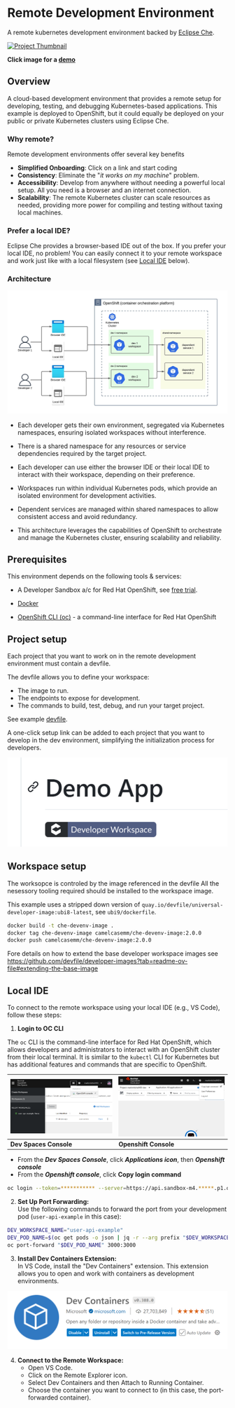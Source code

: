 # Remote Development Environment

A remote kubernetes development environment backed by [Eclipse Che](https://eclipse.dev/che/).

<a href="https://mm-camelcase.github.io/site/k8s_devenv_mini.mp4">
    <img src="assets/images/devenv.png" alt="Project Thumbnail" width="200"/>
</a>

**Click image for a [demo](https://mm-camelcase.github.io/site/k8s_devenv_mini.mp4)**


## Overview

A cloud-based development environment that provides a remote setup for developing, testing, and debugging Kubernetes-based applications. This example is deployed to OpenShift, but it could equally be deployed on your public or private Kubernetes clusters using Eclipse Che. 

### Why remote?  

Remote development environments offer several key benefits  
- **Simplified Onboarding**:  Click on a link and start coding
- **Consistency**: Eliminate the "_it works on my machine_" problem.
- **Accessibility**: Develop from anywhere without needing a powerful local setup. All you need is a browser and an internet connection.
- **Scalability**: The remote Kubernetes cluster can scale resources as needed, providing more power for compiling and testing without taxing local machines.


### Prefer a local IDE?
Eclipse Che provides a browser-based IDE out of the box. If you prefer your local IDE, no problem! You can easily connect it to your remote workspace and work just like with a local filesystem (see [Local IDE](https://github.com/mm-camelcase/k8s-remote-devenv?tab=readme-ov-file#local-ide) below).

### Architecture

![Dev Env](assets/images/che.jpeg)

- Each developer gets their own environment, segregated via Kubernetes namespaces, ensuring isolated workspaces without interference.

- There is a shared namespace for any resources or service dependencies required by the target project.

- Each developer can use either the browser IDE or their local IDE to interact with their workspace, depending on their preference.

- Workspaces run within individual Kubernetes pods, which provide an isolated environment for development activities.

- Dependent services are managed within shared namespaces to allow consistent access and avoid redundancy.

- This architecture leverages the capabilities of OpenShift to orchestrate and manage the Kubernetes cluster, ensuring scalability and reliability.



## Prerequisites

This environment depends on the following tools & services:

- A Developer Sandbox a/c for Red Hat OpenShift, see  [free trial](https://developers.redhat.com/developer-sandbox?source=sso).

- [Docker](https://docs.docker.com/desktop/setup/install/linux/)
- [OpenShift CLI (oc)](https://docs.redhat.com/en/documentation/openshift_container_platform/4.17/html/cli_tools/openshift-cli-oc#cli-about-cli_cli-developer-commands) - a command-line interface for Red Hat OpenShift

## Project setup

Each project that you want to work on in the remote development environment must contain a devfile.

The devfile allows you to define your workspace:

- The image to run.
- The endpoints to expose for development.
- The commands to build, test, debug, and run your target project.

See example [devfile](https://github.com/mm-camelcase/user-service/blob/che/devfile.yaml).

A one-click setup link can be added to each project that you want to develop in the dev environment, simplifying the initialization process for developers.

![Dev Env](assets/images/oneclick.png)

## Workspace setup

The worksopce is controled by the image referenced in the devfile
All the nesessory tooling required should be installed to the workspace image.

This example uses a stripped down version of `quay.io/devfile/universal-developer-image:ubi8-latest`, see `ubi9/dockerfile`.  

```bash
docker build -t che-devenv-image .
docker tag che-devenv-image camelcasemm/che-devenv-image:2.0.0
docker push camelcasemm/che-devenv-image:2.0.0
```

Fore details on how to extend the base developer workspace images see https://github.com/devfile/developer-images?tab=readme-ov-file#extending-the-base-image


## Local IDE



To connect to the remote workspace using your local IDE (e.g., VS Code), follow these steps:

1. **Login to OC CLI**

The `oc` CLI is the command-line interface for Red Hat OpenShift, which allows developers and administrators to interact with an OpenShift cluster from their local terminal. It is similar to the `kubectl` CLI for Kubernetes but has additional features and commands that are specific to OpenShift.

| ![Dev Spaces Workspace](assets/images/devspace.png) | ![Openshift Console](assets/images/console.png) |
|--------------------------------------|------------------------------------------|
| **Dev Spaces Console**                          | **Openshift Console**                            |


- From the **_Dev Spaces Console_**, click **_Applications icon_**, then **_Openshift console_**
- From the **_Openshift console_**, click **Copy login command** 

```bash
oc login --token=*********** --server=https://api.sandbox-m4.*****.p1.openshiftapps.com:6443
```


2. **Set Up Port Forwarding:**   
Use the following commands to forward the port from your development pod (`user-api-example` in this case):

```bash
DEV_WORKSPACE_NAME="user-api-example"
DEV_POD_NAME=$(oc get pods -o json | jq -r --arg prefix "$DEV_WORKSPACE_NAME" '.items[] | select(.metadata.labels["controller.devfile.io/devworkspace_name"] | startswith($prefix)) | .metadata.name')
oc port-forward "$DEV_POD_NAME" 3000:3000
```

3. **Install Dev Containers Extension:**    
In VS Code, install the "Dev Containers" extension. This extension allows you to open and work with containers as development environments.

![Dev Env](assets/images/devcontainers.png)

4. **Connect to the Remote Workspace:**
    - Open VS Code.
    - Click on the Remote Explorer icon.
    - Select Dev Containers and then Attach to Running Container.
    - Choose the container you want to connect to (in this case, the port-forwarded container).






